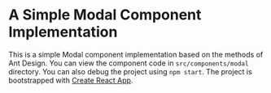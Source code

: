 # A Simple Modal Component Implementation

This is a simple Modal component implementation based on the methods of Ant Design. You can view the component code in `src/components/modal` directory. You can also debug the project using `npm start`. The project is bootstrapped with [Create React App](https://github.com/facebook/create-react-app).
